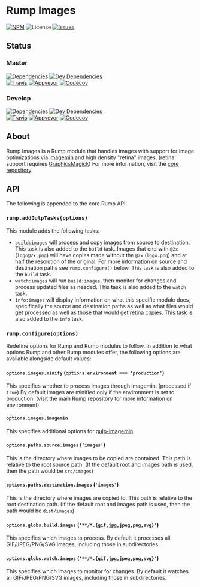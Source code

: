 # Rump Images
[![NPM](http://img.shields.io/npm/v/rump-images.svg?style=flat-square)](https://www.npmjs.org/package/rump-images)
![License](http://img.shields.io/npm/l/rump-images.svg?style=flat-square)
[![Issues](https://img.shields.io/github/issues/rumps/issues.svg?style=flat-square)](https://github.com/rumps/issues/issues)


## Status

### Master
[![Dependencies](http://img.shields.io/david/rumps/images.svg?style=flat-square)](https://david-dm.org/rumps/images)
[![Dev Dependencies](http://img.shields.io/david/dev/rumps/images.svg?style=flat-square)](https://david-dm.org/rumps/images#info=devDependencies)
<br>
[![Travis](http://img.shields.io/travis/rumps/images.svg?style=flat-square&label=travis)](https://travis-ci.org/rumps/images)
[![Appveyor](http://img.shields.io/appveyor/ci/jupl/rump-images.svg?style=flat-square&label=appveyor)](https://ci.appveyor.com/project/jupl/rump-images)
[![Codecov](http://img.shields.io/codecov/c/github/rumps/images.svg?style=flat-square&label=codecov)](https://codecov.io/github/rumps/images?view=all)

### Develop
[![Dependencies](http://img.shields.io/david/rumps/images/develop.svg?style=flat-square)](https://david-dm.org/rumps/images/develop)
[![Dev Dependencies](http://img.shields.io/david/dev/rumps/images/develop.svg?style=flat-square)](https://david-dm.org/rumps/images/develop#info=devDependencies)
<br>
[![Travis](http://img.shields.io/travis/rumps/images/develop.svg?style=flat-square&label=travis)](https://travis-ci.org/rumps/images)
[![Appveyor](http://img.shields.io/appveyor/ci/jupl/rump-images/develop.svg?style=flat-square&label=appveyor)](https://ci.appveyor.com/project/jupl/rump-images)
[![Codecov](http://img.shields.io/codecov/c/github/rumps/images/develop.svg?style=flat-square&label=codecov)](https://codecov.io/github/rumps/images?branch=develop&view=all)


## About
Rump Images is a Rump module that handles images with support for image
optimizations via [imagemin](https://github.com/imagemin/imagemin) and high
density "retina" images. (retina support requires
[GraphicsMagick](http://www.graphicsmagick.org/)) For more information, visit
the [core repository](https://github.com/rumps/core).


## API
The following is appended to the core Rump API:

### `rump.addGulpTasks(options)`
This module adds the following tasks:

- `build:images` will process and copy images from source to destination. This
task is also added to the `build` task. Images that end with `@2x`
(`logo@2x.png`) will have copies made without the `@2x` (`logo.png`) and at
half the resolution of the original. For more information on source and
destination paths see `rump.configure()` below. This task is also added to the
`build` task.
- `watch:images` will run `build:images`, then monitor for changes and process
updated files as needed. This task is also added to the `watch` task.
- `info:images` will display information on what this specific module does,
specifically the source and destination paths as well as what files would get
processed as well as those that would get retina copies. This task is also
added to the `info` task.

### `rump.configure(options)`
Redefine options for Rump and Rump modules to follow. In addition to what
options Rump and other Rump modules offer, the following options are
available alongside default values:

#### `options.images.minify` (`options.environment === 'production'`)
This specifies whether to process images through imagemin. (processed if
`true`) By default images are minified only if the environment is set to
production. (visit the main Rump repository for more information on
environment)

#### `options.images.imagemin`
This specifies additional options for
[gulp-imagemin](https://github.com/sindresorhus/gulp-imagemin).

#### `options.paths.source.images` (`'images'`)
This is the directory where images to be copied are contained. This path is
relative to the root source path. (If the default root and images path is used,
then the path would be `src/images`)

#### `options.paths.destination.images` (`'images'`)
This is the directory where images are copied to. This path is relative to the
root destination path. (If the default root and images path is used, then the
path would be `dist/images`)

#### `options.globs.build.images` (`'**/*.{gif,jpg,jpeg,png,svg}'`)
This specifies which images to process. By default it processes all
GIF/JPEG/PNG/SVG images, including those in subdirectories.

#### `options.globs.watch.images` (`'**/*.{gif,jpg,jpeg,png,svg}'`)
This specifies which images to monitor for changes. By default it watches all
GIF/JPEG/PNG/SVG images, including those in subdirectories.
